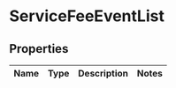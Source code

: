 
# ServiceFeeEventList

## Properties
Name | Type | Description | Notes
------------ | ------------- | ------------- | -------------



